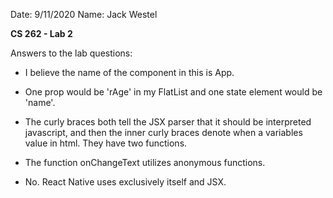 Date: 9/11/2020
Name: Jack Westel

**CS 262 - Lab 2**

Answers to the lab questions:

- I believe the name of the component in this is App.

- One prop would be 'rAge' in my FlatList and one state element would be 'name'.

- The curly braces both tell the JSX parser that it should be interpreted javascript, and then the inner curly braces denote when a variables value in html. They have two functions.

- The function onChangeText utilizes anonymous functions.

- No. React Native uses exclusively itself and JSX.